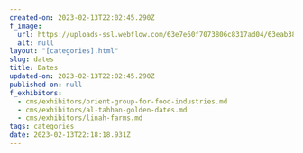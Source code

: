 ```yaml
---
created-on: 2023-02-13T22:02:45.290Z
f_image:
  url: https://uploads-ssl.webflow.com/63e7e60f7073806c8317ad04/63eab385ad0d467d4d7de9d7_YmE4MA.png
  alt: null
layout: "[categories].html"
slug: dates
title: Dates
updated-on: 2023-02-13T22:02:45.290Z
published-on: null
f_exhibitors:
  - cms/exhibitors/orient-group-for-food-industries.md
  - cms/exhibitors/al-tahhan-golden-dates.md
  - cms/exhibitors/linah-farms.md
tags: categories
date: 2023-02-13T22:18:18.931Z
---
```

